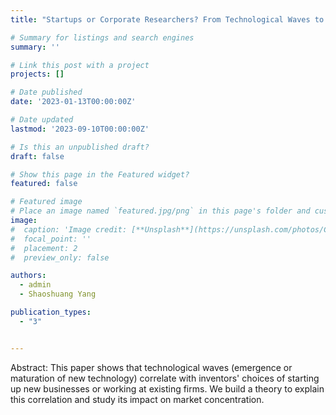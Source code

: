 ```yaml
---
title: "Startups or Corporate Researchers? From Technological Waves to Market Concentration"

# Summary for listings and search engines
summary: ''

# Link this post with a project
projects: []

# Date published
date: '2023-01-13T00:00:00Z'

# Date updated
lastmod: '2023-09-10T00:00:00Z'

# Is this an unpublished draft?
draft: false

# Show this page in the Featured widget?
featured: false

# Featured image
# Place an image named `featured.jpg/png` in this page's folder and customize its options here.
image:
#  caption: 'Image credit: [**Unsplash**](https://unsplash.com/photos/CpkOjOcXdUY)'
#  focal_point: ''
#  placement: 2
#  preview_only: false

authors:
  - admin
  - Shaoshuang Yang

publication_types:
  - "3"


---
```


Abstract: This paper shows that technological waves (emergence or maturation of new technology) correlate with inventors' choices of starting up new businesses or working at existing firms. We build a theory to explain this correlation and study its impact on market concentration.
